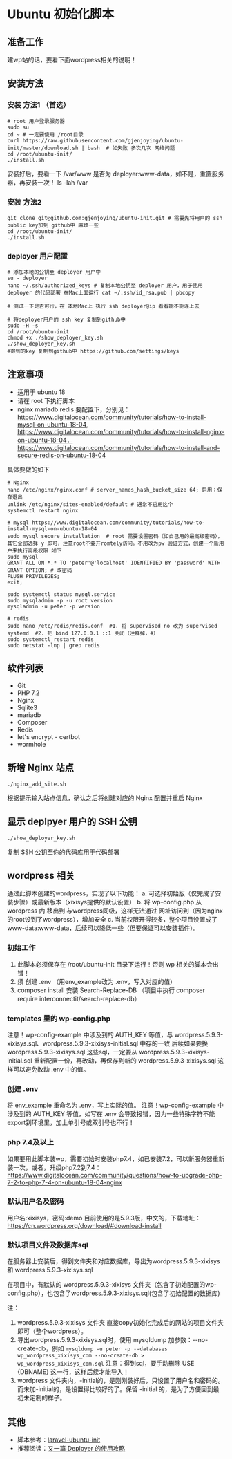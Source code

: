 # Ubuntu 初始化脚本

## 准备工作
建wp站的话，要看下面wordpress相关的说明！

## 安装方法
### 安装 方法1 （首选）
```
# root 用户登录服务器
sudo su
cd ~ # 一定要使用 /root目录
curl https://raw.githubusercontent.com/gjenjoying/ubuntu-init/master/download.sh | bash  # 如失败 多次几次 网络问题
cd /root/ubuntu-init/
./install.sh
```
安装好后，要看一下 /var/www 是否为 deployer:www-data，如不是，重置服务器，再安装一次！
ls -lah /var

### 安装 方法2

```
git clone git@github.com:gjenjoying/ubuntu-init.git # 需要先将用户的 ssh public key加到 github中 麻烦一些
cd /root/ubuntu-init/
./install.sh
```


### deployer 用户配置

```
# 添加本地的公钥至 deployer 用户中
su - deployer
nano ~/.ssh/authorized_keys # 复制本地公钥至 deployer 用户，用于使用 deployer 的代码部署 在Mac上面运行 cat ~/.ssh/id_rsa.pub | pbcopy

# 测试一下是否可行，在 本地Mac上 执行 ssh deployer@ip 看看能不能连上去

# 将deployer用户的 ssh key 复制到github中
sudo -H -s
cd /root/ubuntu-init
chmod +x ./show_deployer_key.sh
./show_deployer_key.sh
#得到的key 复制到github中 https://github.com/settings/keys
```

## 注意事项

* 适用于 ubuntu 18
* 请在 root 下执行脚本
* nginx mariadb redis 要配置下，分别见：https://www.digitalocean.com/community/tutorials/how-to-install-mysql-on-ubuntu-18-04, https://www.digitalocean.com/community/tutorials/how-to-install-nginx-on-ubuntu-18-04， https://www.digitalocean.com/community/tutorials/how-to-install-and-secure-redis-on-ubuntu-18-04

具体要做的如下
```
# Nginx
nano /etc/nginx/nginx.conf # server_names_hash_bucket_size 64; 启用；保存退出
unlink /etc/nginx/sites-enabled/default # 通常不启用这个
systemctl restart nginx

# mysql https://www.digitalocean.com/community/tutorials/how-to-install-mysql-on-ubuntu-18-04
sudo mysql_secure_installation  # root 需要设置密码（如自己用的最高级密码），其它全部选择 y 即可，注意root不要开romtely访问。不用改为pw 验证方式，创建一个新用户来执行高级权限 如下
sudo mysql
GRANT ALL ON *.* TO 'peter'@'localhost' IDENTIFIED BY 'password' WITH GRANT OPTION; # 改密码
FLUSH PRIVILEGES;
exit;

sudo systemctl status mysql.service
sudo mysqladmin -p -u root version
mysqladmin -u peter -p version

# redis
sudo nano /etc/redis/redis.conf  #1. 将 supervised no 改为 supervised systemd  #2. 把 bind 127.0.0.1 ::1 关闭（注释掉，#） 
sudo systemctl restart redis
sudo netstat -lnp | grep redis

```


## 软件列表

* Git
* PHP 7.2
* Nginx
* Sqlite3
* mariadb
* Composer
* Redis
* let's encrypt - certbot
* wormhole

## 新增 Nginx 站点

```
./nginx_add_site.sh
```

根据提示输入站点信息，确认之后将创建对应的 Nginx 配置并重启 Nginx

## 显示 deplpyer 用户的 SSH 公钥

```
./show_deployer_key.sh
```

复制 SSH 公钥至你的代码库用于代码部署

## wordpress 相关
通过此脚本创建的wordpress，实现了以下功能：
a. 可选择初始版（仅完成了安装步骤）或最新版本（xixisys提供的默认设置）
b. 将 wp-config.php 从 wordpress 内 移出到 与wordpress同级，这样无法通过 网址访问到（因为nginx的root设到了wordpress），增加安全
c. 当前权限开得较多，整个项目设置成了 www-data:www-data，后续可以降低一些（但要保证可以安装插件）。

### 初始工作
1. 此脚本必须保存在 /root/ubuntu-init 目录下运行！否则 wp 相关的脚本会出错！
2. 须 创建 .env （用env_example改为 .env，写入对应的值）
3. composer install 安装 Search-Replace-DB （项目中执行 composer require interconnectit/search-replace-db）
### templates 里的 wp-config.php
注意！wp-config-example 中涉及到的 AUTH_KEY 等值，与 wordpress.5.9.3-xixisys.sql、wordpress.5.9.3-xixisys-initial.sql 中存的一致
后续如果要换 wordpress.5.9.3-xixisys.sql 这些sql，一定要从 wordpress.5.9.3-xixisys-initial.sql 重新配置一份，再改动，再保存到新的 wordpress.5.9.3-xixisys.sql
这样可以避免改动 .env 中的值。
### 创建 .env
将 env_example 重命名为 .env，写上实际的值。
注意！wp-config-example 中涉及到的 AUTH_KEY 等值，如写在 .env 会导致报错，因为一些特殊字符不能 export到环境里，加上单引号或双引号也不行！

### php 7.4及以上
如果要用此脚本装wp，需要初始时安装php7.4，如已安装7.2，可以新服务器重新装一次，或者，升级php7.2到7.4：
https://www.digitalocean.com/community/questions/how-to-upgrade-php-7-2-to-php-7-4-on-ubuntu-18-04-nginx

### 默认用户名及密码
用户名:xixisys，密码:demo
目前使用的是5.9.3版，中文的，下载地址：
https://cn.wordpress.org/download/#download-install

### 默认项目文件及数据库sql
在服务器上安装后，得到文件夹和对应数据库，导出为wordpress.5.9.3-xixisys 和 wordpress.5.9.3-xixisys.sql

在项目中，有默认的 wordpress.5.9.3-xixisys 文件夹（包含了初始配置的wp-config.php），也包含了wordpress.5.9.3-xixisys.sql(包含了初始配置的数据库)

注：
1. wordpress.5.9.3-xixisys 文件夹 直接copy初始化完成后的网站的项目文件夹即可（整个wordpress）。
2. 导出wordpress.5.9.3-xixisys.sql时，使用 mysqldump 加参数：--no-create-db，例如
`mysqldump -u peter -p --databases wp_wordpress_xixisys_com --no-create-db > wp_wordpress_xixisys_com.sql`
注意：得到sql，要手动删除 USE {DBNAME} 这一行，这样后续才能导入！
3. wordpress 文件夹内，-initial的，是刚刚装好后，只设置了用户名和密码的。而未加-initial的，是设置得比较好的了。保留 -initial 的，是为了方便回到最初未定制的样子。

## 其他

* 脚本参考：[laravel-ubuntu-init](https://github.com/summerblue/laravel-ubuntu-init)
* 推荐阅读：[又一篇 Deployer 的使用攻略](https://overtrue.me/articles/2018/06/deployer-guide.html)
